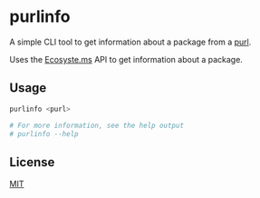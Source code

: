 # purlinfo

A simple CLI tool to get information about a package from a [purl](https://github.com/package-url/purl-spec).

Uses the [Ecosyste.ms](https://ecosyste.ms/) API to get information about a package.

## Usage

```bash
purlinfo <purl>

# For more information, see the help output
# purlinfo --help
```

## License

[MIT](LICENSE)
